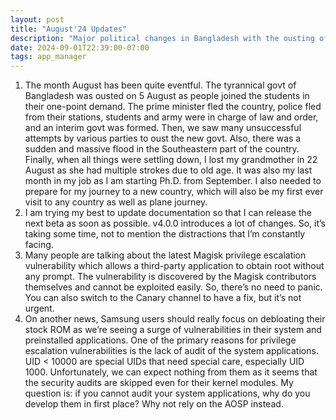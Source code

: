 ```yaml
---
layout: post
title: "August'24 Updates"
description: "Major political changes in Bangladesh with the ousting of the government, nationwide turmoil, and severe flooding; personal reflections on family loss and starting a Ph.D.; work continues on major v4.0.0 beta release amid distractions; Magisk privilege escalation vulnerability patched with no urgent concern; rising security issues prompt Samsung users to debloat stock ROM due to ongoing system app vulnerabilities."
date: 2024-09-01T22:39:00-07:00
tags: app_manager
---
```


1. The month August has been quite eventful. The tyrannical govt of Bangladesh was ousted on 5 August as people joined the students in their one-point demand. The prime minister fled the country, police fled from their stations, students and army were in charge of law and order, and an interim govt was formed. Then, we saw many unsuccessful attempts by various parties to oust the new govt. Also, there was a sudden and massive flood in the Southeastern part of the country. Finally, when all things were settling down, I lost my grandmother in 22 August as she had multiple strokes due to old age. It was also my last month in my job as I am starting Ph.D. from September. I also needed to prepare for my journey to a new country, which will also be my first ever visit to any country as well as plane journey.
2. I am trying my best to update documentation so that I can release the next beta as soon as possible. v4.0.0 introduces a lot of changes. So, it’s taking some time, not to mention the distractions that I’m constantly facing.
3. Many people are talking about the latest Magisk privilege escalation vulnerability which allows a third-party application to obtain root without any prompt. The vulnerability is discovered by the Magisk contributors themselves and cannot be exploited easily. So, there’s no need to panic. You can also switch to the Canary channel to have a fix, but it’s not urgent.
4. On another news, Samsung users should really focus on debloating their stock ROM as we’re seeing a surge of vulnerabilities in their system and preinstalled applications. One of the primary reasons for privilege escalation vulnerabilities is the lack of audit of the system applications. UID < 10000 are special UIDs that need special care, especially UID 1000. Unfortunately, we can expect nothing from them as it seems that the security audits are skipped even for their kernel modules. My question is: if you cannot audit your system applications, why do you develop them in first place? Why not rely on the AOSP instead.
